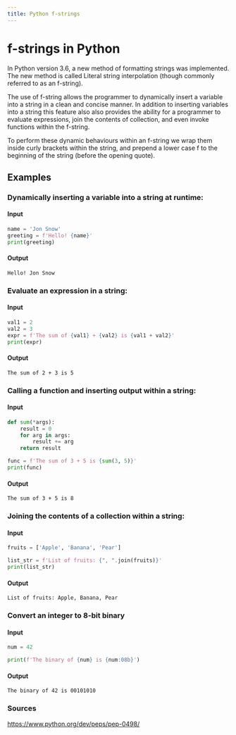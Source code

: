 ```yaml
---
title: Python f-strings
---
```

# f-strings in Python
In Python version 3.6, a new method of formatting strings was implemented. The new method is called Literal string interpolation (though commonly referred to as an f-string).

The use of f-string allows the programmer to dynamically insert a variable into a string in a clean and concise manner. In addition to inserting variables into a string this feature also also provides the ability for a programmer to evaluate expressions, join the contents of collection, and even invoke functions within the f-string.

To perform these dynamic behaviours within an f-string we wrap them inside curly brackets within the string, and prepend a lower case f to the beginning of the string (before the opening quote).

## Examples
### Dynamically inserting a variable into a string at runtime:

#### Input

```python
name = 'Jon Snow'
greeting = f'Hello! {name}'
print(greeting)
```

#### Output

```
Hello! Jon Snow
```

### Evaluate an expression in a string:

#### Input

```python
val1 = 2
val2 = 3
expr = f'The sum of {val1} + {val2} is {val1 + val2}'
print(expr)
```

#### Output
```
The sum of 2 + 3 is 5
```

### Calling a function and inserting output within a string:

#### Input
```python
def sum(*args):
    result = 0
    for arg in args:
        result += arg
    return result

func = f'The sum of 3 + 5 is {sum(3, 5)}'
print(func)
```

#### Output
```
The sum of 3 + 5 is 8
```
### Joining the contents of a collection within a string:

#### Input

```python
fruits = ['Apple', 'Banana', 'Pear']

list_str = f'List of fruits: {", ".join(fruits)}'
print(list_str)
```

#### Output
```
List of fruits: Apple, Banana, Pear
```
### Convert an integer to 8-bit binary

#### Input

```python
num = 42

print(f'The binary of {num} is {num:08b}')
```

#### Output
```
The binary of 42 is 00101010
```

### Sources
https://www.python.org/dev/peps/pep-0498/
